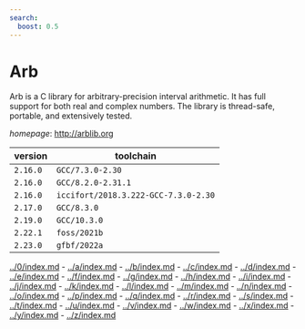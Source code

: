 ```yaml
---
search:
  boost: 0.5
---
```

# Arb

Arb is a C library for arbitrary-precision interval arithmetic.  It has full support for both real and complex numbers. The library is thread-safe,  portable, and extensively tested.

*homepage*: <http://arblib.org>

version | toolchain
--------|----------
``2.16.0`` | ``GCC/7.3.0-2.30``
``2.16.0`` | ``GCC/8.2.0-2.31.1``
``2.16.0`` | ``iccifort/2018.3.222-GCC-7.3.0-2.30``
``2.17.0`` | ``GCC/8.3.0``
``2.19.0`` | ``GCC/10.3.0``
``2.22.1`` | ``foss/2021b``
``2.23.0`` | ``gfbf/2022a``

[../0/index.md](0) - [../a/index.md](a) - [../b/index.md](b) - [../c/index.md](c) - [../d/index.md](d) - [../e/index.md](e) - [../f/index.md](f) - [../g/index.md](g) - [../h/index.md](h) - [../i/index.md](i) - [../j/index.md](j) - [../k/index.md](k) - [../l/index.md](l) - [../m/index.md](m) - [../n/index.md](n) - [../o/index.md](o) - [../p/index.md](p) - [../q/index.md](q) - [../r/index.md](r) - [../s/index.md](s) - [../t/index.md](t) - [../u/index.md](u) - [../v/index.md](v) - [../w/index.md](w) - [../x/index.md](x) - [../y/index.md](y) - [../z/index.md](z)

